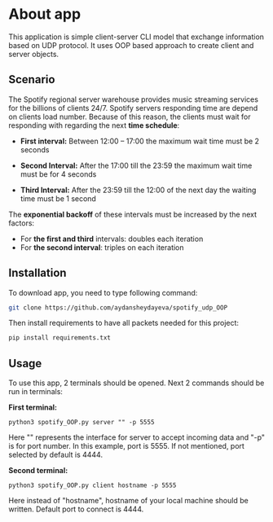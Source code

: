 # About app

This application is simple client-server CLI model that exchange information based on UDP protocol. It uses OOP based approach to create client and server objects.

## Scenario

The Spotify regional server warehouse provides music streaming services for the billions of clients 24/7. Spotify servers responding time are depend on clients load number. Because of this reason, the clients must wait for responding with regarding the next **time schedule**:

- **First interval:** Between 12:00 – 17:00 the maximum wait time must be 2 seconds

- **Second Interval:** After the 17:00 till the 23:59 the maximum wait time must be for 4 seconds

- **Third Interval:** After the 23:59 till the 12:00 of the next day the waiting time must be 1 second


The **exponential backoff** of these intervals must be increased by the next factors: 

- For **the first and third** intervals: doubles each iteration
- For **the second interval**: triples on each iteration 

## Installation

To download app, you need to type following command:

```bash
git clone https://github.com/aydansheydayeva/spotify_udp_OOP
```
 Then install requirements to have all packets needed for this project:

```bash
pip install requirements.txt
```

## Usage

To use this app, 2 terminals should be opened. Next 2 commands should be run in terminals:

**First terminal:**
```
python3 spotify_OOP.py server "" -p 5555
```
Here "" represents the interface for server to accept incoming data and "-p" is for port number. In this example, port is 5555. If not mentioned, port selected by default is 4444.

**Second terminal:**
```
python3 spotify_OOP.py client hostname -p 5555
```
Here instead of "hostname", hostname of your local machine should be written. Default port to connect is 4444.